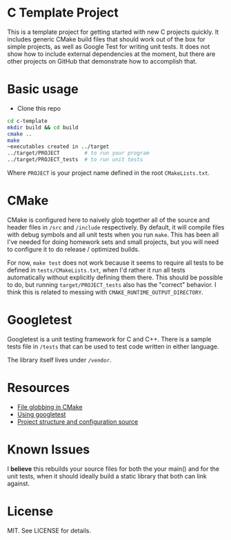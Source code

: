 # C Template Project

This is a template project for getting started with new C projects quickly. It includes generic CMake build files that should work out of the box for simple projects, as well as Google Test for writing unit tests. It does not show how to include external dependencies at the moment, but there are other projects on GitHub that demonstrate how to accomplish that. 


Basic usage
====
 * Clone this repo
```bash
cd c-template
mkdir build && cd build
cmake ..
make
~executables created in ../target
../target/PROJECT        # to run your program
../target/PROJECT_tests  # to run unit tests
```

Where `PROJECT` is your project name defined in the root `CMakeLists.txt`.

CMake
====

CMake is configured here to naively glob together all of the source and header files in `/src` and `/include` respectively. By default, it will compile files with debug symbols and all unit tests when you run `make`. This has been all I've needed for doing homework sets and small projects, but you will need to configure it to do release / optimized builds.

For now, `make test` does not work because it seems to require all tests to be defined in `tests/CMakeLists.txt`, when I'd rather it run all tests automatically without explicitly defining them there. This should be possible to do, but running `target/PROJECT_tests` also has the "correct" behavior. I think this is related to messing with `CMAKE_RUNTIME_OUTPUT_DIRECTORY`. 

Googletest
======

Googletest is a unit testing framework for C and C++. There is a sample tests file in `/tests` that can be used to test code written in either language.

The library itself lives under `/vendor`.

Resources
====

 * [File globbing in CMake](http://stackoverflow.com/questions/1027247/best-way-to-specify-sourcefiles-in-cmake)
 * [Using googletest](http://www.ibm.com/developerworks/aix/library/au-googletestingframework.html)
 * [Project structure and configuration source](https://github.com/ebenoist/libblinkstick)

 Known Issues
 ====

 I **believe** this rebuilds your source files for both the your main() and for the unit tests, when it should ideally build a static library that both can link against.

License
====

MIT. See LICENSE for details.
